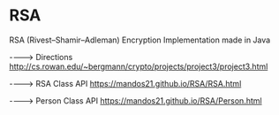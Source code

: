 # RSA
RSA (Rivest–Shamir–Adleman) Encryption Implementation made in Java

---->  Directions http://cs.rowan.edu/~bergmann/crypto/projects/project3/project3.html

----> RSA Class API https://mandos21.github.io/RSA/RSA.html

----> Person Class API https://mandos21.github.io/RSA/Person.html
